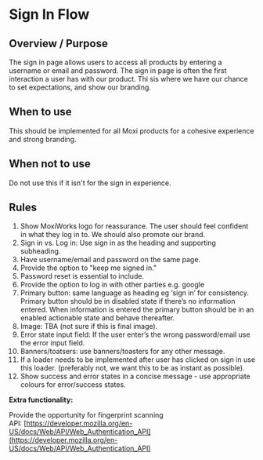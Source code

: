 # Sign In Flow
## Overview / Purpose
The sign in page allows users to access all products by entering a username or email and password. The sign in page is often the first interaction a user has with our product. Thi sis where we have our chance to set expectations, and show our branding.

## When to use
This should be implemented for all Moxi products for a cohesive experience and strong branding.

## When not to use
Do not use this if it isn't for the sign in experience. 

## Rules
1. Show MoxiWorks logo for reassurance. The user should feel confident in what they log in to. We should also promote our brand. 
1. Sign in vs. Log in: Use sign in as the heading and supporting subheading.
1. Have username/email and password on the same page.
1. Provide the option to "keep me signed in."
1. Password reset is essential to include.
1. Provide the option to log in with other parties e.g. google
1. Primary button: same language as heading eg ‘sign in’ for consistency. Primary button should be in disabled state if there’s no information entered. When information is entered the primary button should be in an enabled actionable state and behave thereafter.    
1. Image:  TBA (not sure if this is final image).
1. Error state input field: If the user enter’s the wrong password/email use the error input field.
1. Banners/toatsers: use banners/toasters for any other message.  
1. If a loader needs to be implemented after user has clicked on sign in use this loader. (preferably not, we want this to be as instant as possible).
1. Show success and error states in a concise message - use appropriate colours for error/success states.

**Extra functionality:**

Provide the opportunity for fingerprint scanning  
API: [https://developer.mozilla.org/en-US/docs/Web/API/Web_Authentication_API](https://developer.mozilla.org/en-US/docs/Web/API/Web_Authentication_API) 
